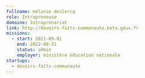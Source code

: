 ```yaml
---
fullname: mélanie declercq
role: Intrapreneuse 
domaine: Intraprenariat
link: http://devoirs-faits-communaute.beta.gouv.fr
missions:
  - start: 2021-09-01
    end: 2022-08-31
    status: admin
    employer: ministère éducation nationale
startups:
  - devoirs-faits-communaute
---
```


